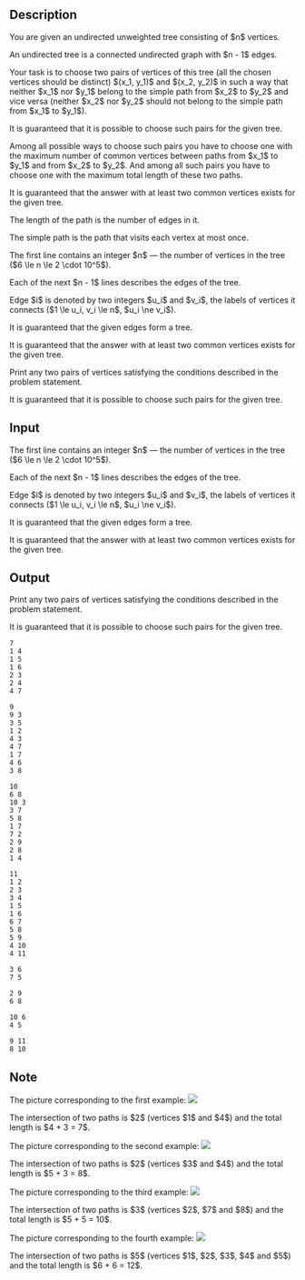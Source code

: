 ## Description

<div><p>You are given an undirected unweighted tree consisting of $n$ vertices.</p><p>An undirected tree is a connected undirected graph with $n - 1$ edges.</p><p>Your task is to choose two pairs of vertices of this tree (all the chosen vertices <span class="tex-font-style-bf">should be distinct</span>) $(x_1, y_1)$ and $(x_2, y_2)$ in such a way that neither $x_1$ nor $y_1$ belong to the simple path from $x_2$ to $y_2$ and vice versa (neither $x_2$ nor $y_2$ should not belong to the simple path from $x_1$ to $y_1$).</p><p><span class="tex-font-style-bf">It is guaranteed that it is possible to choose such pairs for the given tree.</span></p><p>Among all possible ways to choose such pairs you have to choose one with the <span class="tex-font-style-bf">maximum number of common vertices</span> between paths from $x_1$ to $y_1$ and from $x_2$ to $y_2$. And among all such pairs you have to choose one with the <span class="tex-font-style-bf">maximum total length</span> of these two paths.</p><p><span class="tex-font-style-bf">It is guaranteed that the answer with at least two common vertices exists for the given tree.</span></p><p>The length of the path is the number of edges in it.</p><p>The simple path is the path that visits each vertex at most once.</p></div><div class="input-specification"><p>The first line contains an integer $n$ — the number of vertices in the tree ($6 \le n \le 2 \cdot 10^5$).</p><p>Each of the next $n - 1$ lines describes the edges of the tree.</p><p>Edge $i$ is denoted by two integers $u_i$ and $v_i$, the labels of vertices it connects ($1 \le u_i, v_i \le n$, $u_i \ne v_i$).</p><p>It is guaranteed that the given edges form a tree.</p><p><span class="tex-font-style-bf">It is guaranteed that the answer with at least two common vertices exists for the given tree.</span></p></div><div class="output-specification"><p>Print <span class="tex-font-style-bf">any</span> two pairs of vertices satisfying the conditions described in the problem statement.</p><p><span class="tex-font-style-bf">It is guaranteed that it is possible to choose such pairs for the given tree.</span></p></div>

## Input

<p>The first line contains an integer $n$ — the number of vertices in the tree ($6 \le n \le 2 \cdot 10^5$).</p><p>Each of the next $n - 1$ lines describes the edges of the tree.</p><p>Edge $i$ is denoted by two integers $u_i$ and $v_i$, the labels of vertices it connects ($1 \le u_i, v_i \le n$, $u_i \ne v_i$).</p><p>It is guaranteed that the given edges form a tree.</p><p><span class="tex-font-style-bf">It is guaranteed that the answer with at least two common vertices exists for the given tree.</span></p>

## Output

<p>Print <span class="tex-font-style-bf">any</span> two pairs of vertices satisfying the conditions described in the problem statement.</p><p><span class="tex-font-style-bf">It is guaranteed that it is possible to choose such pairs for the given tree.</span></p>





```input1
7
1 4
1 5
1 6
2 3
2 4
4 7

```




```input2
9
9 3
3 5
1 2
4 3
4 7
1 7
4 6
3 8

```




```input3
10
6 8
10 3
3 7
5 8
1 7
7 2
2 9
2 8
1 4

```




```input4
11
1 2
2 3
3 4
1 5
1 6
6 7
5 8
5 9
4 10
4 11

```




```output1
3 6
7 5

```




```output2
2 9
6 8

```




```output3
10 6
4 5

```




```output4
9 11
8 10

```



## Note

<p>The picture corresponding to the first example: <img class="tex-graphics" src="file://fUE0bE1S.png" style="max-width: 100.0%;max-height: 100.0%;"></p><p>The intersection of two paths is $2$ (vertices $1$ and $4$) and the total length is $4 + 3 = 7$.</p><p>The picture corresponding to the second example: <img class="tex-graphics" src="file://AhdjBSAe.png" style="max-width: 100.0%;max-height: 100.0%;"></p><p>The intersection of two paths is $2$ (vertices $3$ and $4$) and the total length is $5 + 3 = 8$.</p><p>The picture corresponding to the third example: <img class="tex-graphics" src="file://y3hcRe84.png" style="max-width: 100.0%;max-height: 100.0%;"></p><p>The intersection of two paths is $3$ (vertices $2$, $7$ and $8$) and the total length is $5 + 5 = 10$.</p><p>The picture corresponding to the fourth example: <img class="tex-graphics" src="file://JUuLJThA.png" style="max-width: 100.0%;max-height: 100.0%;"></p><p>The intersection of two paths is $5$ (vertices $1$, $2$, $3$, $4$ and $5$) and the total length is $6 + 6 = 12$.</p>
